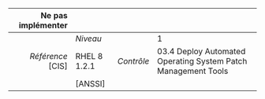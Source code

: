 
|           Ne pas implémenter    |    |    |    |
|----------------:|:---|---:|:---|
|                 |*Niveau*|| 1 |
|*Référence* [CIS]| RHEL 8 1.2.1 |*Contrôle*| 03.4 Deploy Automated Operating System Patch Management Tools |
|                 |[ANSSI] ||  |

